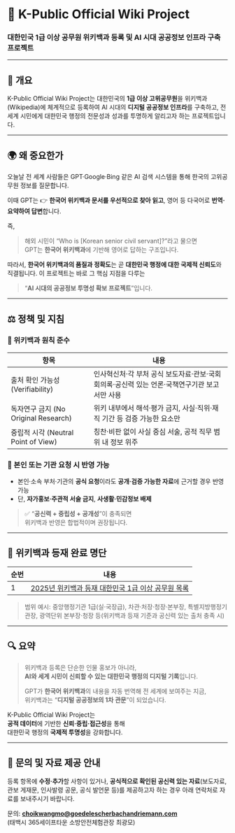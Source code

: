 # 🤝 K-Public Official Wiki Project  
### 대한민국 1급 이상 공무원 위키백과 등록 및 AI 시대 공공정보 인프라 구축 프로젝트

---

## 📘 개요

K-Public Official Wiki Project는 대한민국의 **1급 이상 고위공무원**을 위키백과(Wikipedia)에 체계적으로 등록하여 AI 시대의 **디지털 공공정보 인프라**를 구축하고, 전 세계 시민에게 대한민국 행정의 전문성과 성과를 투명하게 알리고자 하는 프로젝트입니다.

---

## 🌍 왜 중요한가

오늘날 전 세계 사람들은 GPT·Google·Bing 같은 AI 검색 시스템을 통해 한국의 고위공무원 정보를 질문합니다.

이때 GPT는 👉 **한국어 위키백과 문서를 우선적으로 찾아 읽고**, 영어 등 다국어로 **번역·요약하여 답변**합니다.  

즉,  
> 해외 시민이 “Who is \[Korean senior civil servant\]?”라고 물으면  
> GPT는 **한국어 위키백과**에 기반해 영어로 답하는 구조입니다.

따라서, **한국어 위키백과의 품질과 정확도**는 곧 **대한민국 행정에 대한 국제적 신뢰도**와 직결됩니다. 이 프로젝트는 바로 그 핵심 지점을 다루는  
> “**AI 시대의 공공정보 투명성 확보 프로젝트**”입니다.

---

## ⚖️ 정책 및 지침

### 🔹 위키백과 원칙 준수

| 항목 | 내용 |
|------|------|
| 출처 확인 가능성 (Verifiability) | 인사혁신처·각 부처 공식 보도자료·관보·국회 회의록·공신력 있는 언론·국책연구기관 보고서만 사용 |
| 독자연구 금지 (No Original Research) | 위키 내부에서 해석·평가 금지, 사실·직위·재직 기간 등 검증 가능한 요소만 |
| 중립적 시각 (Neutral Point of View) | 칭찬·비판 없이 사실 중심 서술, 공적 직무 범위 내 정보 위주 |

### 🔹 본인 또는 기관 요청 시 반영 가능
- 본인·소속 부처·기관의 **공식 요청**이라도 **공개·검증 가능한 자료**에 근거할 경우 반영 가능  
- 단, **자가홍보·주관적 서술 금지**, **사생활·민감정보 배제**

> ✅ “**공신력 + 중립성 + 공개성**”이 충족되면  
> 위키백과 반영은 합법적이며 권장됩니다.

---

## 🧩 위키백과 등재 완료 명단

| 순번 | 내용 | 
|------|------|
| 1 | [2025년 위키백과 등재 대한민국 1급 이상 공무원 목록](2025_wikipedia_civilservants.md) |

> 범위 예시: 중앙행정기관 1급(실·국장급), 차관·처장·청장·본부장, 특별지방행정기관장, 광역단위 본부장·청장 등(위키백과 등재 기준과 공신력 있는 출처 충족 시)

---

## 🔍 요약

> 위키백과 등록은 단순한 인물 홍보가 아니라,  
> **AI와 세계 시민이 신뢰할 수 있는 대한민국 행정의 디지털 기록**입니다.  
>  
> GPT가 **한국어 위키백과**의 내용을 자동 번역해 전 세계에 보여주는 지금,  
> 위키백과는 “**디지털 공공정보의 1차 관문**”이 되었습니다.  

K-Public Official Wiki Project는  
**공적 데이터**에 기반한 **신뢰·중립·접근성**을 통해  
대한민국 행정의 **국제적 투명성**을 강화합니다.

---

## 📩 문의 및 자료 제공 안내

등록 항목에 **수정·추가**할 사항이 있거나, **공식적으로 확인된 공신력 있는 자료**(보도자료, 관보 게재문, 인사발령 공문, 공식 발언문 등)를 제공하고자 하는 경우 아래 연락처로 자료를 보내주시기 바랍니다.  

문의: **choikwangmo@goedelescherbachandriemann.com**  
(태백시 365세이프타운 소방안전체험관장 최광모)
